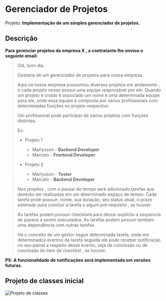 # Gerenciador de Projetos

Projeto: **Implementação de um simples gerenciador de projetos.**

## Descrição

**Para gerenciar projetos da empresa X , a contratante lhe enviou o seguinte email:**

> Olá, bom dia. 
> 
> Gostaria de um gerenciador de projetos para nossa empresa.
> 
> Aqui na nossa empresa possuímos diversos projetos em andamento , e cada projeto nosso possui uma equipe responsável por ele.
> Quando um projeto é criado é associado um nome e uma determinada equipe para ele, onde essa equipe é composta por vários profissionais com determinadas funções no projeto respectivo. 
> 
> Um profissional pode participar de vários projetos com funções distintas.
>
> Ex:
>
> - Projeto 1
>    - Marlysson - __Backend Developer__
>    - Marcelo - __Frontend Developer__
>
> - Projeto 2
>    - Marlysson - __Tester__
>    - Marcelo - __Backend Developer__

> Nos projetos , com o passar do tempo será adicionado tarefas que deverão ser realizadas em um determinado espaço de tempo. Cada tarefa pode possuir: nome, sua duração, seu status atual, o prazo estimado para concluir a tarefa e algum pré-requisito , se houver.
> 
> As tarefas podem possuir checklists para deixar explícito a sequencia de passos a serem executados. As tarefas podem possuir também uma dependência com outras tarefas.
> 
> Há o conceito de um gestor seguir determinada tarefa, onde em determinados eventos da tarefa seguida ele pode receber notificação no seu painel a respeito desse evento, seja de conclusão ou de conclusão do item de checklist , se houver.


__PS: A funcionalidade de notificações será implementada em versões futuras.__



## Projeto de classes inicial

![Projeto de classes](https://github.com/Marlysson/Project-Manager/blob/master/Documenta%C3%A7%C3%A3o/Diagrama.png)